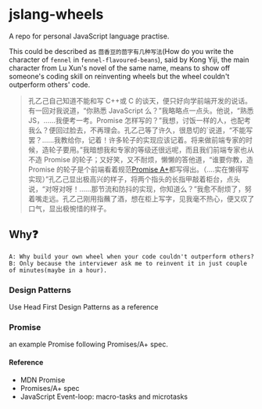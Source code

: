 # jslang-wheels

A repo for personal JavaScript language practise.

This could be described as `茴香豆的茴字有几种写法`(How do you write the character of `fennel` in `fennel-flavoured-beans`), said by Kong Yiji, the main character from Lu Xun's novel of the same name, means to show off someone's coding skill on reinventing wheels but the wheel couldn't outperform others' code.

> 孔乙己自己知道不能和写 C++或 C 的谈天，便只好向学前端开发的说话。有一回对我说道，“你熟悉 JavaScript 么？”我略略点一点头。他说，“熟悉 JS，……我便考一考。Promise 怎样写的？”我想，讨饭一样的人，也配考我么？便回过脸去，不再理会。孔乙己等了许久，很恳切的`说道，“不能写罢？……我教给你，记着！许多轮子的实现应该记着。将来做前端专家的时候，造轮子要用。”我暗想我和专家的等级还很远呢，而且我们前端专家也从不造 Promise 的轮子；又好笑，又不耐烦，懒懒的答他道，“谁要你教，造 Promise 的轮子是个前端看着规范[Promise A+](https://promisesaplus.com)都写得出。（....实在懒得写实现）”孔乙己显出极高兴的样子，将两个指头的长指甲敲着柜台，点头说，“对呀对呀！……那节流和防抖的实现，你知道么？”我愈不耐烦了，努着嘴走远。孔乙己刚用指蘸了酒，想在柜上写字，见我毫不热心，便又叹了口气，显出极惋惜的样子。

## Why❓

```
A: Why build your own wheel when your code couldn't outperform others?
B: Only because the interviewer ask me to reinvent it in just couple of minutes(maybe in a hour).
```

### Design Patterns

Use Head First Design Patterns as a reference

### Promise

an example Promise following Promises/A+ spec.

#### Reference

- MDN Promise
- Promises/A+ spec
- JavaScript Event-loop: macro-tasks and microtasks
